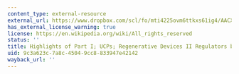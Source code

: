 ```yaml
---
content_type: external-resource
external_url: https://www.dropbox.com/scl/fo/mti4225ovm6ttkxs61ig4/AACXGYL_Y3ABMoZRV6SNaPE/Lecture%20Recordings?dl=0&preview=25-2-27_2.782%2C+HST.524+Highlights+of+Part+I%3B+UCPs%3B+Regen+Dev+II+Regulators+%28Spector%29+LWC.mp4&rlkey=lk9sc8zmko2ozm8m59o8qza0y&subfolder_nav_tracking=1
has_external_license_warning: true
license: https://en.wikipedia.org/wiki/All_rights_reserved
status: ''
title: Highlights of Part I; UCPs; Regenerative Devices II Regulators by Prof. Spector
uid: 9c3a623c-7a8c-4504-9cc8-833947e42142
wayback_url: ''
---
```

